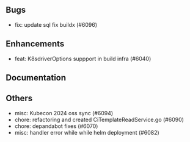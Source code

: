 ## Bugs
- fix: update sql fix buildx (#6096)
## Enhancements
- feat: K8sdriverOptions suppport in build infra (#6040)
## Documentation
## Others
- misc: Kubecon 2024 oss sync (#6094)
- chore: refactoring and created CiTemplateReadService.go (#6090)
- chore: depandabot fixes (#6070)
- misc: handler error while while helm deployment (#6082)
